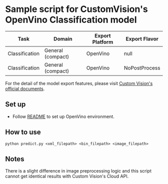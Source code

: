 # Sample script for CustomVision's OpenVino Classification model

| Task | Domain | Export Platform | Export Flavor |
|------|--------|-----------------|---------------|
| Classification | General (compact) | OpenVino | null |
| Classification | General (compact) | OpenVino | NoPostProcess |

For the detail of the model export features, please visit [Custom Vision's official documents](https://docs.microsoft.com/en-us/azure/cognitive-services/custom-vision-service/).

## Set up
- Follow [README](../README.md) to set up OpenVino environment.

## How to use
```
python predict.py <xml_filepath> <bin_filepath> <image_filepath>
```

## Notes
There is a slight difference in image preprocessing logic and this script cannot get identical results with Custom Vision's Cloud API.